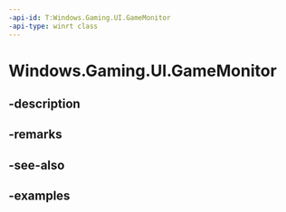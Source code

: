 ```yaml
---
-api-id: T:Windows.Gaming.UI.GameMonitor
-api-type: winrt class
---
```


<!-- Class syntax.
public class GameMonitor 
-->

# Windows.Gaming.UI.GameMonitor

## -description

## -remarks

## -see-also

## -examples

